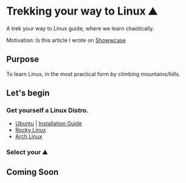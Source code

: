 # Trekking your way to Linux ⛰️
A trek your way to Linux guide, where we learn chaotically.

Motivation: Is this article I wrote on [Showwcase](https://www.linkedin.com/posts/leon-nunes_trekking-your-way-to-linuxdevops-showwcase-activity-7080533566001954816-Ow5K?utm_source=share&utm_medium=member_desktop)
## Purpose
To learn Linux, in the most practical form by climbing mountains/hills.

## Let's begin

### Get yourself a Linux Distro.
   * [Ubuntu](https://ubuntu.com/download/server) | [Installation Guide](https://ubuntu.com/tutorials/how-to-run-ubuntu-desktop-on-a-virtual-machine-using-virtualbox#1-overview)
   * [Rocky Linux](https://docs.rockylinux.org/guides/virtualization/vbox-rocky/)
   * [Arch Linux](https://wiki.archlinux.org/title/installation_guide)

### Select your ⛰️

## Coming Soon

